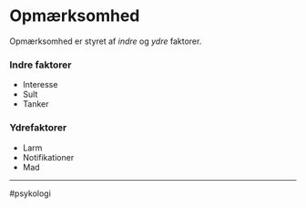 # Opmærksomhed
Opmærksomhed er styret af *indre* og *ydre* faktorer.

### Indre faktorer
- Interesse 
- Sult
- Tanker

### Ydrefaktorer
- Larm
- Notifikationer
- Mad

---
#psykologi 